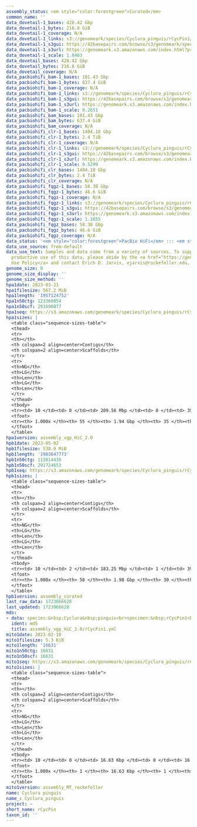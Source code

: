 ```yaml
---
assembly_status: <em style="color:forestgreen">Curated</em>
common_name: ''
data_dovetail-1_bases: 428.42 Gbp
data_dovetail-1_bytes: 216.8 GiB
data_dovetail-1_coverage: N/A
data_dovetail-1_links: s3://genomeark/species/Cyclura_pinguis/rCycPin1/genomic_data/dovetail/<br>
data_dovetail-1_s3gui: https://42basepairs.com/browse/s3/genomeark/species/Cyclura_pinguis/rCycPin1/genomic_data/dovetail/
data_dovetail-1_s3url: https://genomeark.s3.amazonaws.com/index.html?prefix=species/Cyclura_pinguis/rCycPin1/genomic_data/dovetail/
data_dovetail-1_scale: 1.8403
data_dovetail_bases: 428.42 Gbp
data_dovetail_bytes: 216.8 GiB
data_dovetail_coverage: N/A
data_pacbiohifi_bam-1_bases: 181.43 Gbp
data_pacbiohifi_bam-1_bytes: 637.4 GiB
data_pacbiohifi_bam-1_coverage: N/A
data_pacbiohifi_bam-1_links: s3://genomeark/species/Cyclura_pinguis/rCycPin1/genomic_data/pacbio_hifi/<br>
data_pacbiohifi_bam-1_s3gui: https://42basepairs.com/browse/s3/genomeark/species/Cyclura_pinguis/rCycPin1/genomic_data/pacbio_hifi/
data_pacbiohifi_bam-1_s3url: https://genomeark.s3.amazonaws.com/index.html?prefix=species/Cyclura_pinguis/rCycPin1/genomic_data/pacbio_hifi/
data_pacbiohifi_bam-1_scale: 0.2651
data_pacbiohifi_bam_bases: 181.43 Gbp
data_pacbiohifi_bam_bytes: 637.4 GiB
data_pacbiohifi_bam_coverage: N/A
data_pacbiohifi_clr-1_bases: 1404.18 Gbp
data_pacbiohifi_clr-1_bytes: 2.4 TiB
data_pacbiohifi_clr-1_coverage: N/A
data_pacbiohifi_clr-1_links: s3://genomeark/species/Cyclura_pinguis/rCycPin1/genomic_data/pacbio_hifi/<br>
data_pacbiohifi_clr-1_s3gui: https://42basepairs.com/browse/s3/genomeark/species/Cyclura_pinguis/rCycPin1/genomic_data/pacbio_hifi/
data_pacbiohifi_clr-1_s3url: https://genomeark.s3.amazonaws.com/index.html?prefix=species/Cyclura_pinguis/rCycPin1/genomic_data/pacbio_hifi/
data_pacbiohifi_clr-1_scale: 0.5299
data_pacbiohifi_clr_bases: 1404.18 Gbp
data_pacbiohifi_clr_bytes: 2.4 TiB
data_pacbiohifi_clr_coverage: N/A
data_pacbiohifi_fqgz-1_bases: 58.38 Gbp
data_pacbiohifi_fqgz-1_bytes: 46.6 GiB
data_pacbiohifi_fqgz-1_coverage: N/A
data_pacbiohifi_fqgz-1_links: s3://genomeark/species/Cyclura_pinguis/rCycPin1/genomic_data/pacbio_hifi/<br>
data_pacbiohifi_fqgz-1_s3gui: https://42basepairs.com/browse/s3/genomeark/species/Cyclura_pinguis/rCycPin1/genomic_data/pacbio_hifi/
data_pacbiohifi_fqgz-1_s3url: https://genomeark.s3.amazonaws.com/index.html?prefix=species/Cyclura_pinguis/rCycPin1/genomic_data/pacbio_hifi/
data_pacbiohifi_fqgz-1_scale: 1.1655
data_pacbiohifi_fqgz_bases: 58.38 Gbp
data_pacbiohifi_fqgz_bytes: 46.6 GiB
data_pacbiohifi_fqgz_coverage: N/A
data_status: '<em style="color:forestgreen">PacBio HiFi</em> ::: <em style="color:forestgreen">Dovetail</em>'
data_use_source: from-default
data_use_text: Samples and data come from a variety of sources. To support fair and
  productive use of this data, please abide by the <a href="https://genome10k.soe.ucsc.edu/data-use-policies/">Data
  Use Policy</a> and contact Erich D. Jarvis, ejarvis@rockefeller.edu, with any questions.
genome_size: 0
genome_size_display: ''
genome_size_method: ''
hpa1date: 2023-03-21
hpa1filesize: 567.2 MiB
hpa1length: '1957124752'
hpa1n50ctg: 123360854
hpa1n50scf: 291690877
hpa1seq: https://s3.amazonaws.com/genomeark/species/Cyclura_pinguis/rCycPin1/assembly_vgp_HiC_2.0/rCycPin1.HiC.hap1.20230321.fasta.gz
hpa1sizes: |
  <table class="sequence-sizes-table">
  <thead>
  <tr>
  <th></th>
  <th colspan=2 align=center>Contigs</th>
  <th colspan=2 align=center>Scaffolds</th>
  </tr>
  <tr>
  <th>NG</th>
  <th>LG</th>
  <th>Len</th>
  <th>LG</th>
  <th>Len</th>
  </tr>
  </thead>
  <tbody>
  <tr><td> 10 </td><td> 0 </td><td> 209.56 Mbp </td><td> 0 </td><td> 392.46 Mbp </td></tr><tr><td> 20 </td><td> 1 </td><td> 189.69 Mbp </td><td> 0 </td><td> 392.46 Mbp </td></tr><tr><td> 30 </td><td> 2 </td><td> 182.90 Mbp </td><td> 1 </td><td> 347.47 Mbp </td></tr><tr><td> 40 </td><td> 4 </td><td> 149.83 Mbp </td><td> 2 </td><td> 291.69 Mbp </td></tr><tr style="background-color:#cccccc;"><td> 50 </td><td> 5 </td><td style="background-color:#88ff88;"> 123.36 Mbp </td><td> 2 </td><td style="background-color:#88ff88;"> 291.69 Mbp </td></tr><tr><td> 60 </td><td> 7 </td><td> 105.67 Mbp </td><td> 3 </td><td> 267.94 Mbp </td></tr><tr><td> 70 </td><td> 9 </td><td> 103.81 Mbp </td><td> 4 </td><td> 218.38 Mbp </td></tr><tr><td> 80 </td><td> 11 </td><td> 42.78 Mbp </td><td> 5 </td><td> 142.80 Mbp </td></tr><tr><td> 90 </td><td> 17 </td><td> 22.32 Mbp </td><td> 8 </td><td> 33.43 Mbp </td></tr><tr><td> 100 </td><td> 54 </td><td> 14.01 Kbp </td><td> 34 </td><td> 14.01 Kbp </td></tr></tbody>
  <tfoot>
  <tr><th> 1.000x </th><th> 55 </th><th> 1.94 Gbp </th><th> 35 </th><th> 1.96 Gbp </th></tr>
  </tfoot>
  </table>
hpa1version: assembly_vgp_HiC_2.0
hpb1date: 2023-05-02
hpb1filesize: 538.9 MiB
hpb1length: '1983647773'
hpb1n50ctg: 112814430
hpb1n50scf: 291724653
hpb1seq: https://s3.amazonaws.com/genomeark/species/Cyclura_pinguis/rCycPin1/assembly_curated/rCycPin1.HiC.hap2.20230502.fasta.gz
hpb1sizes: |
  <table class="sequence-sizes-table">
  <thead>
  <tr>
  <th></th>
  <th colspan=2 align=center>Contigs</th>
  <th colspan=2 align=center>Scaffolds</th>
  </tr>
  <tr>
  <th>NG</th>
  <th>LG</th>
  <th>Len</th>
  <th>LG</th>
  <th>Len</th>
  </tr>
  </thead>
  <tbody>
  <tr><td> 10 </td><td> 2 </td><td> 183.25 Mbp </td><td> 1 </td><td> 392.53 Mbp </td></tr><tr><td> 20 </td><td> 3 </td><td> 162.99 Mbp </td><td> 2 </td><td> 357.52 Mbp </td></tr><tr><td> 30 </td><td> 4 </td><td> 155.16 Mbp </td><td> 2 </td><td> 357.52 Mbp </td></tr><tr><td> 40 </td><td> 5 </td><td> 133.65 Mbp </td><td> 3 </td><td> 291.72 Mbp </td></tr><tr style="background-color:#cccccc;"><td> 50 </td><td> 7 </td><td style="background-color:#88ff88;"> 112.81 Mbp </td><td> 3 </td><td style="background-color:#88ff88;"> 291.72 Mbp </td></tr><tr><td> 60 </td><td> 9 </td><td> 105.10 Mbp </td><td> 4 </td><td> 268.10 Mbp </td></tr><tr><td> 70 </td><td> 11 </td><td> 76.13 Mbp </td><td> 5 </td><td> 218.51 Mbp </td></tr><tr><td> 80 </td><td> 14 </td><td> 45.38 Mbp </td><td> 6 </td><td> 143.87 Mbp </td></tr><tr><td> 90 </td><td> 21 </td><td> 19.45 Mbp </td><td> 10 </td><td> 33.44 Mbp </td></tr><tr><td> 100 </td><td> 58 </td><td> 32.99 Kbp </td><td> 30 </td><td> 32.99 Kbp </td></tr></tbody>
  <tfoot>
  <tr><th> 1.000x </th><th> 58 </th><th> 1.98 Gbp </th><th> 30 </th><th> 1.98 Gbp </th></tr>
  </tfoot>
  </table>
hpb1version: assembly_curated
last_raw_data: 1723066628
last_updated: 1723066628
mds:
- data: species:&nbsp;Cyclura&nbsp;pinguis<br>specimen:&nbsp;rCycPin1<br>projects:&nbsp;<br>&nbsp;&nbsp;-&nbsp;vgp<br>data_location:&nbsp;S3<br>release_to:&nbsp;S3<br>hap1:&nbsp;s3://genomeark/species/Cyclura_pinguis/rCycPin1/assembly_vgp_HiC_2.0/rCycPin1.HiC.hap1.20230321.fasta.gz<br>hap2:&nbsp;s3://genomeark/species/Cyclura_pinguis/rCycPin1/assembly_vgp_HiC_2.0/rCycPin1.HiC.hap2.20230321.fasta.gz<br>pretext_hap1:&nbsp;s3://genomeark/species/Cyclura_pinguis/rCycPin1/assembly_vgp_HiC_2.0/evaluation/hap1/pretext/rCycPin1_hap1__s1_heatmap.pretext<br>pretext_hap2:&nbsp;s3://genomeark/species/Cyclura_pinguis/rCycPin1/assembly_vgp_HiC_2.0/evaluation/hap2/pretext/rCycPin1_hap2__s1_heatmap.pretext<br>kmer_spectra_img:&nbsp;s3://genomeark/species/Cyclura_pinguis/rCycPin1/assembly_vgp_HiC_2.0/evaluation/merqury/rCycPin1_png/<br>mito:&nbsp;s3://genomeark/species/Cyclura_pinguis/rCycPin1/assembly_MT_rockefeller/rCycPin1.MT.20230210.fasta.gz<br>pacbio_read_dir:&nbsp;s3://genomeark/species/Cyclura_pinguis/rCycPin1/genomic_data/pacbio_hifi/<br>pacbio_read_type:&nbsp;hifi<br>hic_read_dir:&nbsp;s3://genomeark/species/Cyclura_pinguis/rCycPin1/genomic_data/dovetail/<br>bionano_cmap_dir:&nbsp;s3://genomeark/species/Cyclura_pinguis/rCycPin1/genomic_data/bionano/<br>pipeline:<br>&nbsp;&nbsp;-&nbsp;hifiasm&nbsp;(0.16.1+galaxy4)<br>&nbsp;&nbsp;-&nbsp;solve&nbsp;(3.7)<br>assembled_by_group:&nbsp;Rockefeller<br>notes:&nbsp;This&nbsp;was&nbsp;a&nbsp;hifiasm-HiC&nbsp;assembly&nbsp;of&nbsp;rCycPin1,&nbsp;resulting&nbsp;in&nbsp;two&nbsp;complete&nbsp;haplotypes.&nbsp;This&nbsp;individual&nbsp;had&nbsp;bionano&nbsp;data.&nbsp;HiC&nbsp;scaffolding&nbsp;was&nbsp;not&nbsp;performed,&nbsp;as&nbsp;when&nbsp;it&nbsp;was&nbsp;attempted,&nbsp;it&nbsp;resulted&nbsp;in&nbsp;no&nbsp;new&nbsp;joins.&nbsp;So&nbsp;these&nbsp;assemblies&nbsp;have&nbsp;only&nbsp;Bionano&nbsp;scaffolding.&nbsp;The&nbsp;kmer&nbsp;spectra&nbsp;indicates&nbsp;a&nbsp;homogametic&nbsp;specimen.&nbsp;<br><br>
  ident: md5
  title: assembly_vgp_HiC_2.0/rCycPin1.yml
mito1date: 2023-02-10
mito1filesize: 5.3 KiB
mito1length: '16631'
mito1n50ctg: 16631
mito1n50scf: 16631
mito1seq: https://s3.amazonaws.com/genomeark/species/Cyclura_pinguis/rCycPin1/assembly_MT_rockefeller/rCycPin1.MT.20230210.fasta.gz
mito1sizes: |
  <table class="sequence-sizes-table">
  <thead>
  <tr>
  <th></th>
  <th colspan=2 align=center>Contigs</th>
  <th colspan=2 align=center>Scaffolds</th>
  </tr>
  <tr>
  <th>NG</th>
  <th>LG</th>
  <th>Len</th>
  <th>LG</th>
  <th>Len</th>
  </tr>
  </thead>
  <tbody>
  <tr><td> 10 </td><td> 0 </td><td> 16.63 Kbp </td><td> 0 </td><td> 16.63 Kbp </td></tr><tr><td> 20 </td><td> 0 </td><td> 16.63 Kbp </td><td> 0 </td><td> 16.63 Kbp </td></tr><tr><td> 30 </td><td> 0 </td><td> 16.63 Kbp </td><td> 0 </td><td> 16.63 Kbp </td></tr><tr><td> 40 </td><td> 0 </td><td> 16.63 Kbp </td><td> 0 </td><td> 16.63 Kbp </td></tr><tr style="background-color:#cccccc;"><td> 50 </td><td> 0 </td><td style="background-color:#ff8888;"> 16.63 Kbp </td><td> 0 </td><td style="background-color:#ff8888;"> 16.63 Kbp </td></tr><tr><td> 60 </td><td> 0 </td><td> 16.63 Kbp </td><td> 0 </td><td> 16.63 Kbp </td></tr><tr><td> 70 </td><td> 0 </td><td> 16.63 Kbp </td><td> 0 </td><td> 16.63 Kbp </td></tr><tr><td> 80 </td><td> 0 </td><td> 16.63 Kbp </td><td> 0 </td><td> 16.63 Kbp </td></tr><tr><td> 90 </td><td> 0 </td><td> 16.63 Kbp </td><td> 0 </td><td> 16.63 Kbp </td></tr><tr><td> 100 </td><td> 0 </td><td> 16.63 Kbp </td><td> 0 </td><td> 16.63 Kbp </td></tr></tbody>
  <tfoot>
  <tr><th> 1.000x </th><th> 1 </th><th> 16.63 Kbp </th><th> 1 </th><th> 16.63 Kbp </th></tr>
  </tfoot>
  </table>
mito1version: assembly_MT_rockefeller
name: Cyclura pinguis
name_: Cyclura_pinguis
project: ~
short_name: rCycPin
taxon_id: ''
---
```

